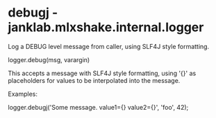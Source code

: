 # debugj - janklab.mlxshake.internal.logger

Log a DEBUG level message from caller, using SLF4J style formatting.

logger.debug(msg, varargin)

This accepts a message with SLF4J style formatting, using '{}' as placeholders for
values to be interpolated into the message.

Examples:

logger.debugj('Some message. value1={} value2={}', 'foo', 42);



